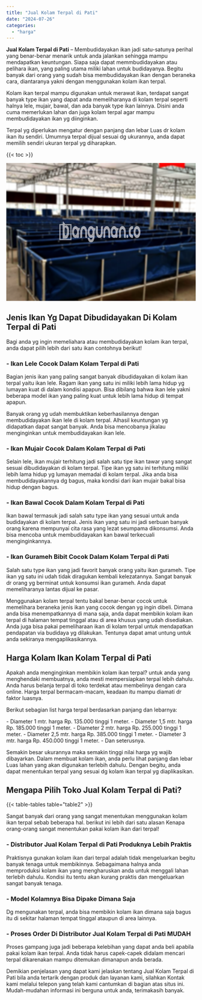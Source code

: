```yaml
---
title: "Jual Kolam Terpal di Pati"
date: "2024-07-26"
categories: 
  - "harga"
---
```


**Jual Kolam Terpal di Pati** – Membudidayakan ikan jadi satu-satunya perihal yang benar-benar menarik untuk anda jalankan sehingga mampu mendapatkan keuntungan. Siapa saja dapat memmbudidayakan atau pelihara ikan, yang paling utama miliki lahan untuk budidayanya. Begitu banyak dari orang yang sudah bisa membudidayakan ikan dengan beraneka cara, diantaranya yakni dengan menggunakan kolam ikan terpal.

Kolam ikan terpal mampu digunakan untuk merawat ikan, terdapat sangat banyak type ikan yang dapat anda memeliharanya di kolam terpal seperti halnya lele, mujair, bawal, dan ada banyak type ikan lainnya. Disini anda cuma memerlukan lahan dan juga kolam terpal agar mampu membudidayakan ikan yg diinginkan.

Terpal yg diperlukan mengatur dengan panjang dan lebar Luas dr kolam ikan itu sendiri. Umumnya terpal dijual sesuai dg ukurannya, anda dapat memilih sendiri ukuran terpal yg diharapkan.

{{< toc >}}

![Jual Kolam Terpal di Pati](/images/jual-kolam-terpal-10.png)

## Jenis Ikan Yg Dapat Dibudidayakan Di Kolam Terpal di Pati

Bagi anda yg ingin memeliahara atau membudidayakan kolam ikan terpal, anda dapat pilih lebih dari satu ikan contohnya berikut!

### \- Ikan Lele Cocok Dalam Kolam Terpal di Pati

Bagian jenis ikan yang paling sangat banyak dibudidayakan di kolam ikan terpal yaitu ikan lele. Ragam ikan yang satu ini miliki lebih lama hidup yg lumayan kuat di dalam kondisi apapun. Bisa dibilang bahwa ikan lele yakni beberapa model ikan yang paling kuat untuk lebih lama hidup di tempat apapun.

Banyak orang yg udah membuktikan keberhasilannya dengan membudidayakan ikan lele di kolam terpal. Alhasil keuntungan yg didapatkan dapat sangat banyak. Anda bisa mencobanya jikalau menginginkan untuk membudidayakan ikan lele.

### \- Ikan Mujair Cocok Dalam Kolam Terpal di Pati

Selain lele, ikan mujair terhitung jadi salah satu tipe ikan tawar yang sangat sesuai dibudidayakan di kolam terpal. Tipe ikan yg satu ini terhitung miliki lebih lama hidup yg lumayan memadai di kolam terpal. Jika anda bisa membudidayakannya dg bagus, maka kondisi dari ikan mujair bakal bisa hidup dengan bagus.

### \- Ikan Bawal Cocok Dalam Kolam Terpal di Pati

Ikan bawal termasuk jadi salah satu type ikan yang sesuai untuk anda budidayakan di kolam terpal. Jenis ikan yang satu ini jadi serbuan banyak orang karena mempunyai cita rasa yang lezat seumpama dikonsumsi. Anda bisa mencoba untuk membudidayakan kan bawal terkecuali menginginkannya.

### \- Ikan Gurameh Bibit Cocok Dalam Kolam Terpal di Pati

Salah satu type ikan yang jadi favorit banyak orang yaitu ikan gurameh. Tipe ikan yg satu ini udah tidak diragukan kembali kelezatannya. Sangat banyak dr orang yg berminat untuk konsumsi ikan gurameh. Anda dapat memeliharanya lantas dijual ke pasar.

Menggunakan kolam terpal tentu bakal benar-benar cocok untuk memelihara beraneka jenis ikan yang cocok dengan yg ingin dibeli. Dimana anda bisa menempatkannya di mana saja, anda dapat membikin kolam ikan terpal di halaman tempat tinggal atau di area khusus yang udah disediakan. Anda juga bisa pakai pemeliharaan ikan di kolam terpal untuk mendapatkan pendapatan via budidaya yg dilakukan. Tentunya dapat amat untung untuk anda sekiranya mengaplikasikannya.

## Harga Kolam Ikan Kolam Terpal di Pati

Apakah anda menginginkan membikin kolam ikan terpal? untuk anda yang menghendaki membuatnya, anda mesti mempersiapkan terpal lebih dahulu. Anda harus belanja terpal di toko terdekat atau membelinya dengan cara online. Harga terpal bermacam-macam, keadaan itu mampu diamati dr faktor luasnya.

Berikut sebagian list harga terpal berdasarkan panjang dan lebarnya:

\- Diameter 1 mtr. harga Rp. 135.000 tinggi 1 meter. - Diameter 1,5 mtr. harga Rp. 185.000 tinggi 1 meter. - Diameter 2 mtr. harga Rp. 255.000 tinggi 1 meter. - Diameter 2,5 mtr. harga Rp. 385.000 tinggi 1 meter. - Diameter 3 mtr. harga Rp. 450.000 tinggi 1 meter. - Dan seterusnya.

Semakin besar ukurannya maka semakin tinggi nilai harga yg wajib dibayarkan. Dalam membuat kolam ikan, anda perlu lihat panjang dan lebar Luas lahan yang akan digunakan terlebih dahulu. Dengan begitu, anda dapat menentukan terpal yang sesuai dg kolam ikan terpal yg diaplikasikan.

## Mengapa Pilih Toko Jual Kolam Terpal di Pati?

{{< table-tables table="table2" >}}

Sangat banyak dari orang yang sangat menentukan menggunakan kolam ikan terpal sebab beberapa hal. berikut ini lebih dari satu alasan Kenapa orang-orang sangat menentukan pakai kolam ikan dari terpal!

### \- Distributor Jual Kolam Terpal di Pati Produknya Lebih Praktis

Praktisnya gunakan kolam ikan dari terpal adalah tidak mengeluarkan begitu banyak tenaga untuk membikinnya. Sebagaimana halnya anda memproduksi kolam ikan yang mengharuskan anda untuk menggali lahan terlebih dahulu. Kondisi itu tentu akan kurang praktis dan mengeluarkan sangat banyak tenaga.

### \- Model Kolamnya Bisa Dipake Dimana Saja

Dg mengunakan terpal, anda bisa membikin kolam ikan dimana saja bagus itu di sekitar halaman tempat tinggal ataupun di area lainnya.

### \- Proses Order Di Distributor Jual Kolam Terpal di Pati MUDAH

Proses gampang juga jadi beberapa kelebihan yang dapat anda beli apabila pakai kolam ikan terpal. Anda tidak harus capek-capek didalam mencari terpal dikarenakan mampu ditemukan dimanapun anda berada.

Demikian penjelasan yang dapat kami jelaskan tentang Jual Kolam Terpal di Pati bila anda tertarik dengan produk dan layanan kami, silahkan Kontak kami melalui telepon yang telah kami cantumkan di bagian atas situs ini. Mudah-mudahan informasi ini berguna untuk anda, terimakasih banyak.
